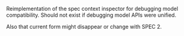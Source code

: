 Reimplementation of the spec context inspector for debugging model compatibility. Should not exist if debugging model APIs were unified. 

Also that current form might disappear or change with SPEC 2.